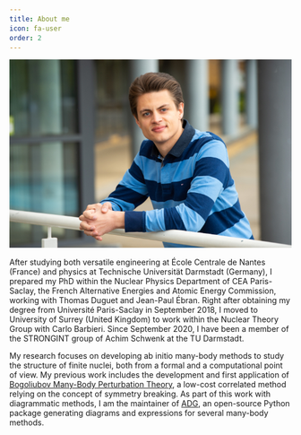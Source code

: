 ```yaml
---
title: About me
icon: fa-user
order: 2
---
```


![Picture of Pierre Arthuis](assets/images/Arthuis_home_landscape.jpg)

After studying both versatile engineering at École Centrale de Nantes (France)
and physics at Technische Universität Darmstadt (Germany), I prepared my PhD
within the Nuclear Physics Department of CEA Paris-Saclay, the French
Alternative Energies and Atomic Energy Commission, working with Thomas Duguet
and Jean-Paul Ébran. Right after obtaining my degree from Université
Paris-Saclay in September 2018, I moved to University of Surrey (United Kingdom)
to work within the Nuclear Theory Group with Carlo Barbieri. Since September
2020, I have been a member of the STRONGINT group of Achim Schwenk at the TU
Darmstadt.

My research focuses on developing ab initio many-body methods to study the
structure of finite nuclei, both from a formal and a computational point of
view. My previous work includes the development and first application of
[Bogoliubov Many-Body Perturbation Theory](https://tel.archives-ouvertes.fr/tel-01992165),
a low-cost correlated method relying on the concept of symmetry breaking. As
part of this work with diagrammatic methods, I am the maintainer of
[ADG](https://github.com/adgproject/adg/), an open-source Python package
generating diagrams and expressions for several many-body methods.
